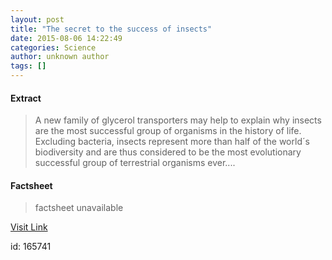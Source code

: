 ```yaml
---
layout: post
title: "The secret to the success of insects"
date: 2015-08-06 14:22:49
categories: Science
author: unknown author
tags: []
---
```



#### Extract
>A new family of glycerol transporters may help to explain why insects are the most successful group of organisms in the history of life. Excluding bacteria, insects represent more than half of the world´s biodiversity and are thus considered to be the most evolutionary successful group of terrestrial organisms ever....

#### Factsheet
>factsheet unavailable

[Visit Link](http://www.sciencedaily.com/releases/2015/08/150806102249.htm)

id:  165741
